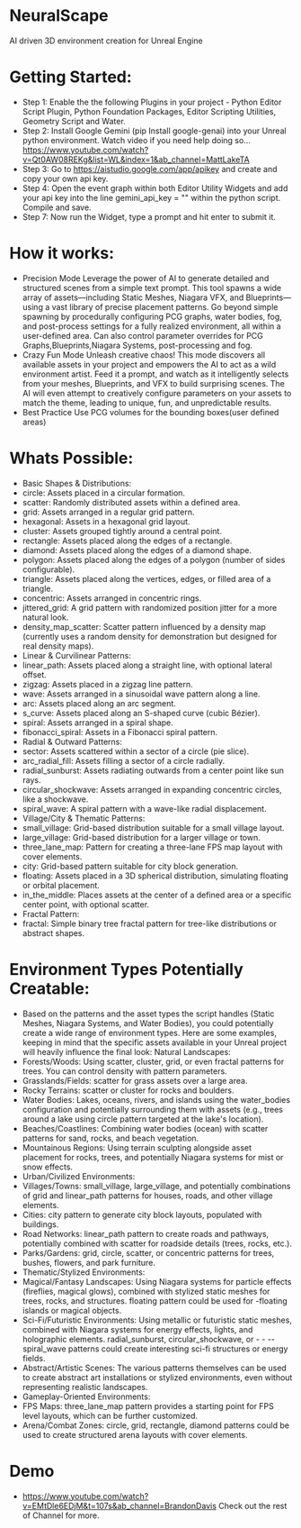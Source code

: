 # NeuralScape
AI driven 3D environment creation for Unreal Engine
# Getting Started:
- Step 1: Enable the the following Plugins in your project - Python Editor Script Plugin, Python Foundation Packages, Editor Scripting Utilities, Geometry Script and Water.
- Step 2: Install Google Gemini (pip Install google-genai) into your Unreal python environment. Watch video if you need help doing so... https://www.youtube.com/watch?v=Qt0AW08REKg&list=WL&index=1&ab_channel=MattLakeTA
- Step 3: Go to https://aistudio.google.com/app/apikey and create and copy your own api key.
- Step 4: Open the event graph within both Editor Utility Widgets and add your api key into the line gemini_api_key = "" within the python script. Compile and save.
- Step 7: Now run the Widget, type a prompt and hit enter to submit it.
# How it works:
- Precision Mode
Leverage the power of AI to generate detailed and structured scenes from a simple text prompt. This tool spawns a wide array of assets—including Static Meshes, Niagara VFX, and Blueprints—using a vast library of precise placement patterns. Go beyond simple spawning by procedurally configuring PCG graphs, water bodies, fog, and post-process settings for a fully realized environment, all within a user-defined area. Can also control parameter overrides for PCG Graphs,Blueprints,Niagara Systems, post-processing and fog.
- Crazy Fun Mode
Unleash creative chaos! This mode discovers all available assets in your project and empowers the AI to act as a wild environment artist. Feed it a prompt, and watch as it intelligently selects from your meshes, Blueprints, and VFX to build surprising scenes. The AI will even attempt to creatively configure parameters on your assets to match the theme, leading to unique, fun, and unpredictable results.
- Best Practice
Use PCG volumes for the bounding boxes(user defined areas)
# Whats Possible:
- Basic Shapes & Distributions:
- circle: Assets placed in a circular formation.
- scatter: Randomly distributed assets within a defined area.
- grid: Assets arranged in a regular grid pattern.
- hexagonal: Assets in a hexagonal grid layout.
- cluster: Assets grouped tightly around a central point.
- rectangle: Assets placed along the edges of a rectangle.
- diamond: Assets placed along the edges of a diamond shape.
- polygon: Assets placed along the edges of a polygon (number of sides configurable).
- triangle: Assets placed along the vertices, edges, or filled area of a triangle.
- concentric: Assets arranged in concentric rings.
- jittered_grid: A grid pattern with randomized position jitter for a more natural look.
- density_map_scatter: Scatter pattern influenced by a density map (currently uses a random density for demonstration but designed for real density maps).
- Linear & Curvilinear Patterns:
- linear_path: Assets placed along a straight line, with optional lateral offset.
- zigzag: Assets placed in a zigzag line pattern.
- wave: Assets arranged in a sinusoidal wave pattern along a line.
- arc: Assets placed along an arc segment.
- s_curve: Assets placed along an S-shaped curve (cubic Bézier).
- spiral: Assets arranged in a spiral shape.
- fibonacci_spiral: Assets in a Fibonacci spiral pattern.
- Radial & Outward Patterns:
- sector: Assets scattered within a sector of a circle (pie slice).
- arc_radial_fill: Assets filling a sector of a circle radially.
- radial_sunburst: Assets radiating outwards from a center point like sun rays.
- circular_shockwave: Assets arranged in expanding concentric circles, like a shockwave.
- spiral_wave: A spiral pattern with a wave-like radial displacement.
- Village/City & Thematic Patterns:
- small_village: Grid-based distribution suitable for a small village layout.
- large_village: Grid-based distribution for a larger village or town.
- three_lane_map: Pattern for creating a three-lane FPS map layout with cover elements.
- city: Grid-based pattern suitable for city block generation.
- floating: Assets placed in a 3D spherical distribution, simulating floating or orbital placement.
- in_the_middle: Places assets at the center of a defined area or a specific center point, with optional scatter.
- Fractal Pattern:
- fractal: Simple binary tree fractal pattern for tree-like distributions or abstract shapes.

# Environment Types Potentially Creatable:
- Based on the patterns and the asset types the script handles (Static Meshes, Niagara Systems, and Water Bodies), you could potentially create a wide range of environment types. Here are some examples, keeping in mind that the specific assets available in your Unreal project will heavily influence the final look:
Natural Landscapes:
- Forests/Woods: Using scatter, cluster, grid, or even fractal patterns for trees. You can control density with pattern parameters.
- Grasslands/Fields: scatter for grass assets over a large area.
- Rocky Terrains: scatter or cluster for rocks and boulders.
- Water Bodies: Lakes, oceans, rivers, and islands using the water_bodies configuration and potentially surrounding them with assets (e.g., trees around a lake using circle pattern targeted at the lake's location).
- Beaches/Coastlines: Combining water bodies (ocean) with scatter patterns for sand, rocks, and beach vegetation.
- Mountainous Regions: Using terrain sculpting alongside asset placement for rocks, trees, and potentially Niagara systems for mist or snow effects.
- Urban/Civilized Environments:
- Villages/Towns: small_village, large_village, and potentially combinations of grid and linear_path patterns for houses, roads, and other village elements.
- Cities: city pattern to generate city block layouts, populated with buildings.
- Road Networks: linear_path pattern to create roads and pathways, potentially combined with scatter for roadside details (trees, rocks, etc.).
- Parks/Gardens: grid, circle, scatter, or concentric patterns for trees, bushes, flowers, and park furniture.
- Thematic/Stylized Environments:
- Magical/Fantasy Landscapes: Using Niagara systems for particle effects (fireflies, magical glows), combined with stylized static meshes for trees, rocks, and structures. floating pattern could be used for -floating islands or magical objects.
- Sci-Fi/Futuristic Environments: Using metallic or futuristic static meshes, combined with Niagara systems for energy effects, lights, and holographic elements. radial_sunburst, circular_shockwave, or - - --spiral_wave patterns could create interesting sci-fi structures or energy fields.
- Abstract/Artistic Scenes: The various patterns themselves can be used to create abstract art installations or stylized environments, even without representing realistic landscapes.
- Gameplay-Oriented Environments:
- FPS Maps: three_lane_map pattern provides a starting point for FPS level layouts, which can be further customized.
- Arena/Combat Zones: circle, grid, rectangle, diamond patterns could be used to create structured arena layouts with cover elements.
# Demo
- https://www.youtube.com/watch?v=EMtDle6EDjM&t=107s&ab_channel=BrandonDavis
Check out the rest of Channel for more.
